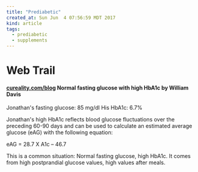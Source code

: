 ```yaml
---
title: "Prediabetic"
created_at: Sun Jun  4 07:56:59 MDT 2017
kind: article
tags:
  - prediabetic
  - supplements
---
```


<h1>Web Trail</h1>

<h4>
  <a href="http://www.cureality.com/blog/post/2010/03/23/normal-fasting-glucose-with-high-hba1c.html" target="_blank">cureality.com/blog</a>
  Normal fasting glucose with high HbA1c by William Davis
</h4>

Jonathan's fasting glucose: 85 mg/dl His HbA1c: 6.7%

Jonathan's high HbA1c reflects blood glucose fluctuations over the
preceding 60-90 days and can be used to calculate an estimated average
glucose (eAG) with the following equation:

eAG = 28.7 X A1c – 46.7

This is a common situation: Normal fasting glucose,
high HbA1c. It comes from high postprandial glucose
values, high values after meals.

<!--
html boilerplate
<a href="" target="_blank"></a>
<a name=""></a>
<img src="" width="400px">
<ul>
  <li></li>
</ul>
<pre>
</pre>
<pre><code>
</code></pre>
<math xmlns='http://www.w3.org/1998/Math/MathML' display='block'>
</math>
-->
